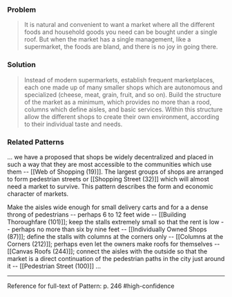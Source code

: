 ### Problem
>It is natural and convenient to want a market where all the different foods and household goods you need can be bought under a single roof. But when the market has a single management, like a supermarket, the foods are bland, and there is no joy in going there.

### Solution
>Instead of modern supermarkets, establish frequent marketplaces, each one made up of many smaller shops which are autonomous and specialized (cheese, meat, grain, fruit, and so on). Build the structure of the market as a minimum, which provides no more than a rood, columns which define aisles, and basic services. Within this structure allow the different shops to create their own environment, according to their individual taste and needs.

### Related Patterns
... we have a proposed that shops be widely decentralized and placed in such a way that they are most accessible to the communities which use them -- [[Web of Shopping (19)]]. The largest groups of shops are arranged to form pedestrian streets or [[Shopping Street (32)]] which will almost need a market to survive. This pattern describes the form and economic character of markets.

Make the aisles wide enough for small delivery carts and for a a dense throng of pedestrians -- perhaps 6 to 12 feet wide -- [[Building Thoroughfare (101)]]; keep the stalls extremely small so that the rent is low -- perhaps no more than six by nine feet -- [[Individually Owned Shops (87)]]; define the stalls with columns at the corners only -- [[Columns at the Corners (212)]]; perhaps even let the owners make roofs for themselves -- [[Canvas Roofs (244)]]; connect the aisles with the outside so that the market is a direct continuation of the pedestrian paths in the city just around it -- [[Pedestrian Street (100)]] ...

---
Reference for full-text of Pattern: p. 246 #high-confidence 